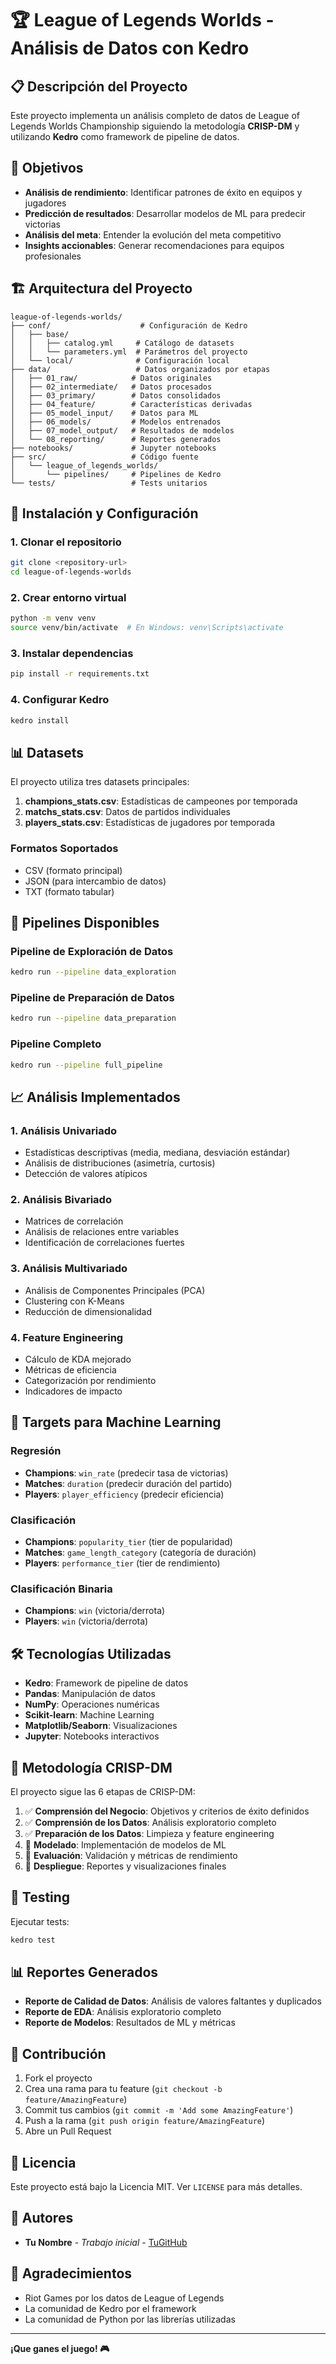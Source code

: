 # 🏆 League of Legends Worlds - Análisis de Datos con Kedro

## 📋 Descripción del Proyecto

Este proyecto implementa un análisis completo de datos de League of Legends Worlds Championship siguiendo la metodología **CRISP-DM** y utilizando **Kedro** como framework de pipeline de datos.

## 🎯 Objetivos

- **Análisis de rendimiento**: Identificar patrones de éxito en equipos y jugadores
- **Predicción de resultados**: Desarrollar modelos de ML para predecir victorias
- **Análisis del meta**: Entender la evolución del meta competitivo
- **Insights accionables**: Generar recomendaciones para equipos profesionales

## 🏗️ Arquitectura del Proyecto

```
league-of-legends-worlds/
├── conf/                    # Configuración de Kedro
│   ├── base/
│   │   ├── catalog.yml     # Catálogo de datasets
│   │   └── parameters.yml  # Parámetros del proyecto
│   └── local/              # Configuración local
├── data/                   # Datos organizados por etapas
│   ├── 01_raw/            # Datos originales
│   ├── 02_intermediate/   # Datos procesados
│   ├── 03_primary/        # Datos consolidados
│   ├── 04_feature/        # Características derivadas
│   ├── 05_model_input/    # Datos para ML
│   ├── 06_models/         # Modelos entrenados
│   ├── 07_model_output/   # Resultados de modelos
│   └── 08_reporting/      # Reportes generados
├── notebooks/             # Jupyter notebooks
├── src/                   # Código fuente
│   └── league_of_legends_worlds/
│       └── pipelines/     # Pipelines de Kedro
└── tests/                 # Tests unitarios
```

## 🚀 Instalación y Configuración

### 1. Clonar el repositorio
```bash
git clone <repository-url>
cd league-of-legends-worlds
```

### 2. Crear entorno virtual
```bash
python -m venv venv
source venv/bin/activate  # En Windows: venv\Scripts\activate
```

### 3. Instalar dependencias
```bash
pip install -r requirements.txt
```

### 4. Configurar Kedro
```bash
kedro install
```

## 📊 Datasets

El proyecto utiliza tres datasets principales:

1. **champions_stats.csv**: Estadísticas de campeones por temporada
2. **matchs_stats.csv**: Datos de partidos individuales
3. **players_stats.csv**: Estadísticas de jugadores por temporada

### Formatos Soportados
- CSV (formato principal)
- JSON (para intercambio de datos)
- TXT (formato tabular)

## 🔄 Pipelines Disponibles

### Pipeline de Exploración de Datos
```bash
kedro run --pipeline data_exploration
```

### Pipeline de Preparación de Datos
```bash
kedro run --pipeline data_preparation
```

### Pipeline Completo
```bash
kedro run --pipeline full_pipeline
```

## 📈 Análisis Implementados

### 1. Análisis Univariado
- Estadísticas descriptivas (media, mediana, desviación estándar)
- Análisis de distribuciones (asimetría, curtosis)
- Detección de valores atípicos

### 2. Análisis Bivariado
- Matrices de correlación
- Análisis de relaciones entre variables
- Identificación de correlaciones fuertes

### 3. Análisis Multivariado
- Análisis de Componentes Principales (PCA)
- Clustering con K-Means
- Reducción de dimensionalidad

### 4. Feature Engineering
- Cálculo de KDA mejorado
- Métricas de eficiencia
- Categorización por rendimiento
- Indicadores de impacto

## 🎯 Targets para Machine Learning

### Regresión
- **Champions**: `win_rate` (predecir tasa de victorias)
- **Matches**: `duration` (predecir duración del partido)
- **Players**: `player_efficiency` (predecir eficiencia)

### Clasificación
- **Champions**: `popularity_tier` (tier de popularidad)
- **Matches**: `game_length_category` (categoría de duración)
- **Players**: `performance_tier` (tier de rendimiento)

### Clasificación Binaria
- **Champions**: `win` (victoria/derrota)
- **Players**: `win` (victoria/derrota)

## 🛠️ Tecnologías Utilizadas

- **Kedro**: Framework de pipeline de datos
- **Pandas**: Manipulación de datos
- **NumPy**: Operaciones numéricas
- **Scikit-learn**: Machine Learning
- **Matplotlib/Seaborn**: Visualizaciones
- **Jupyter**: Notebooks interactivos

## 📝 Metodología CRISP-DM

El proyecto sigue las 6 etapas de CRISP-DM:

1. ✅ **Comprensión del Negocio**: Objetivos y criterios de éxito definidos
2. ✅ **Comprensión de los Datos**: Análisis exploratorio completo
3. ✅ **Preparación de los Datos**: Limpieza y feature engineering
4. 🔄 **Modelado**: Implementación de modelos de ML
5. 🔄 **Evaluación**: Validación y métricas de rendimiento
6. 🔄 **Despliegue**: Reportes y visualizaciones finales

## 🧪 Testing

Ejecutar tests:
```bash
kedro test
```

## 📊 Reportes Generados

- **Reporte de Calidad de Datos**: Análisis de valores faltantes y duplicados
- **Reporte de EDA**: Análisis exploratorio completo
- **Reporte de Modelos**: Resultados de ML y métricas

## 🤝 Contribución

1. Fork el proyecto
2. Crea una rama para tu feature (`git checkout -b feature/AmazingFeature`)
3. Commit tus cambios (`git commit -m 'Add some AmazingFeature'`)
4. Push a la rama (`git push origin feature/AmazingFeature`)
5. Abre un Pull Request

## 📄 Licencia

Este proyecto está bajo la Licencia MIT. Ver `LICENSE` para más detalles.

## 👥 Autores

- **Tu Nombre** - *Trabajo inicial* - [TuGitHub](https://github.com/tuusername)

## 🙏 Agradecimientos

- Riot Games por los datos de League of Legends
- La comunidad de Kedro por el framework
- La comunidad de Python por las librerías utilizadas

---

**¡Que ganes el juego! 🎮**